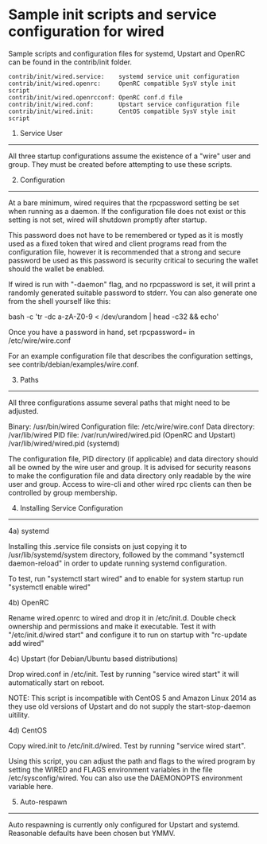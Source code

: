 Sample init scripts and service configuration for wired
==========================================================

Sample scripts and configuration files for systemd, Upstart and OpenRC
can be found in the contrib/init folder.

    contrib/init/wired.service:    systemd service unit configuration
    contrib/init/wired.openrc:     OpenRC compatible SysV style init script
    contrib/init/wired.openrcconf: OpenRC conf.d file
    contrib/init/wired.conf:       Upstart service configuration file
    contrib/init/wired.init:       CentOS compatible SysV style init script

1. Service User
---------------------------------

All three startup configurations assume the existence of a "wire" user
and group.  They must be created before attempting to use these scripts.

2. Configuration
---------------------------------

At a bare minimum, wired requires that the rpcpassword setting be set
when running as a daemon.  If the configuration file does not exist or this
setting is not set, wired will shutdown promptly after startup.

This password does not have to be remembered or typed as it is mostly used
as a fixed token that wired and client programs read from the configuration
file, however it is recommended that a strong and secure password be used
as this password is security critical to securing the wallet should the
wallet be enabled.

If wired is run with "-daemon" flag, and no rpcpassword is set, it will
print a randomly generated suitable password to stderr.  You can also
generate one from the shell yourself like this:

bash -c 'tr -dc a-zA-Z0-9 < /dev/urandom | head -c32 && echo'

Once you have a password in hand, set rpcpassword= in /etc/wire/wire.conf

For an example configuration file that describes the configuration settings,
see contrib/debian/examples/wire.conf.

3. Paths
---------------------------------

All three configurations assume several paths that might need to be adjusted.

Binary:              /usr/bin/wired
Configuration file:  /etc/wire/wire.conf
Data directory:      /var/lib/wired
PID file:            /var/run/wired/wired.pid (OpenRC and Upstart)
                     /var/lib/wired/wired.pid (systemd)

The configuration file, PID directory (if applicable) and data directory
should all be owned by the wire user and group.  It is advised for security
reasons to make the configuration file and data directory only readable by the
wire user and group.  Access to wire-cli and other wired rpc clients
can then be controlled by group membership.

4. Installing Service Configuration
-----------------------------------

4a) systemd

Installing this .service file consists on just copying it to
/usr/lib/systemd/system directory, followed by the command
"systemctl daemon-reload" in order to update running systemd configuration.

To test, run "systemctl start wired" and to enable for system startup run
"systemctl enable wired"

4b) OpenRC

Rename wired.openrc to wired and drop it in /etc/init.d.  Double
check ownership and permissions and make it executable.  Test it with
"/etc/init.d/wired start" and configure it to run on startup with
"rc-update add wired"

4c) Upstart (for Debian/Ubuntu based distributions)

Drop wired.conf in /etc/init.  Test by running "service wired start"
it will automatically start on reboot.

NOTE: This script is incompatible with CentOS 5 and Amazon Linux 2014 as they
use old versions of Upstart and do not supply the start-stop-daemon uitility.

4d) CentOS

Copy wired.init to /etc/init.d/wired. Test by running "service wired start".

Using this script, you can adjust the path and flags to the wired program by
setting the WIRED and FLAGS environment variables in the file
/etc/sysconfig/wired. You can also use the DAEMONOPTS environment variable here.

5. Auto-respawn
-----------------------------------

Auto respawning is currently only configured for Upstart and systemd.
Reasonable defaults have been chosen but YMMV.
